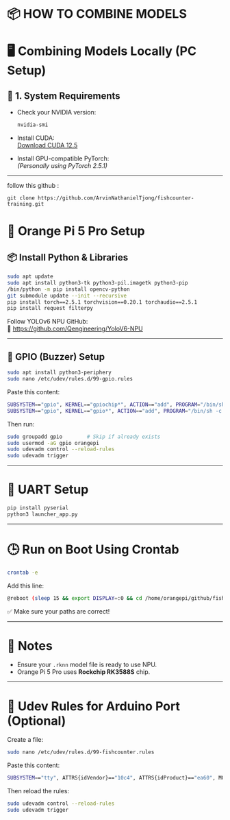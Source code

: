 # 📦 HOW TO COMBINE MODELS

# 🖥️ Combining Models Locally (PC Setup)

## 🧪 1. System Requirements

- Check your NVIDIA version:

    ```bash
    nvidia-smi
    ```

- Install CUDA:  
  [Download CUDA 12.5](https://developer.nvidia.com/cuda-12-5-0-download-archive?target_os=Windows&target_arch=x86_64&target_version=11&target_type=exe_local)

- Install GPU-compatible PyTorch:  
  *(Personally using PyTorch 2.5.1)*

---

follow this github : 
```
git clone https://github.com/ArvinNathanielTjong/fishcounter-training.git
```


# 🍊 Orange Pi 5 Pro Setup

## 📦 Install Python & Libraries

```bash
sudo apt update
sudo apt install python3-tk python3-pil.imagetk python3-pip
/bin/python -m pip install opencv-python
git submodule update --init --recursive
pip install torch==2.5.1 torchvision==0.20.1 torchaudio==2.5.1
pip install request filterpy
```

Follow YOLOv6 NPU GitHub:  
🔗 https://github.com/Qengineering/YoloV6-NPU

---


## 🔔 GPIO (Buzzer) Setup

```bash
sudo apt install python3-periphery
sudo nano /etc/udev/rules.d/99-gpio.rules
```

Paste this content:

```bash
SUBSYSTEM=="gpio", KERNEL=="gpiochip*", ACTION=="add", PROGRAM="/bin/sh -c 'chown root:gpio /sys/class/gpio/export /sys/class/gpio/unexport ; chmod 220 /sys/class/gpio/export /sys/class/gpio/unexport'"
SUBSYSTEM=="gpio", KERNEL=="gpio*", ACTION=="add", PROGRAM="/bin/sh -c 'chown root:gpio /sys%p/active_low /sys%p/direction /sys%p/edge /sys%p/value ; chmod 660 /sys%p/active_low /sys%p/direction /sys%p/edge /sys%p/value'"
```

Then run:

```bash
sudo groupadd gpio        # Skip if already exists
sudo usermod -aG gpio orangepi
sudo udevadm control --reload-rules
sudo udevadm trigger
```

---

# 🔌 UART Setup

```bash
pip install pyserial
python3 launcher_app.py
```

---

# 🕒 Run on Boot Using Crontab

```bash
crontab -e
```

Add this line:

```bash
@reboot (sleep 15 && export DISPLAY=:0 && cd /home/orangepi/github/fishcounter/src/ && /usr/bin/python3 launcher_app.py) >> /home/orangepi/github/fishcounter/launcher.log 2>&1
```

✅ Make sure your paths are correct!

---

# 📝 Notes

- Ensure your `.rknn` model file is ready to use NPU.
- Orange Pi 5 Pro uses **Rockchip RK3588S** chip.

---

# 🔁 Udev Rules for Arduino Port (Optional)

Create a file:

```bash
sudo nano /etc/udev/rules.d/99-fishcounter.rules
```

Paste this content:

```bash
SUBSYSTEM=="tty", ATTRS{idVendor}=="10c4", ATTRS{idProduct}=="ea60", MODE="0666", SYMLINK+="arduino"
```

Then reload the rules:

```bash
sudo udevadm control --reload-rules
sudo udevadm trigger
```
